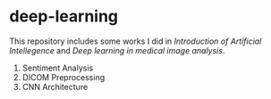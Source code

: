 # deep-learning

This repository includes some works I did in *Introduction of Artificial Intellegence* and *Deep learning in medical image analysis*.
1. Sentiment Analysis 
2. DICOM Preprocessing
3. CNN Architecture
